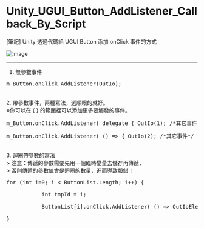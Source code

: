 # Unity_UGUI_Button_AddListener_Callback_By_Script
[筆記] Unity 透過代碼給 UGUI Button 添加 onClick 事件的方式


![image](https://raw.githubusercontent.com/Yasudabo/Unity_UGUI_Button_AddListener_Callback_By_Script/master/UGUIButtonAddListenerScriptDemo.gif)

--------
1. 無參數事件
<pre>
m_Button.onClick.AddListener(OutIo);
</pre>

<br/>
2. 帶參數事件，兩種寫法，選順眼的就好。
<br/>※你可以在 { } 的範圍裡可以添加更多要觸發的事件。
<pre>
m_Button.onClick.AddListener( delegate { OutIo(1); /*其它事件*/ });
</pre>

<pre>
m_Button.onClick.AddListener( () => { OutIo(2); /*其它事件*/ });
</pre>

<br/>
3. 迴圈帶參數的寫法
<br/>> 注意：傳遞的參數需要先用一個臨時變量去儲存再傳遞，
<br/>> 否則傳遞的參數值會是迴圈的數量，進而導致報錯！
<pre>
for (int i=0; i < ButtonList.Length; i++) {
<br/>           int tmpId = i;
<br/>           ButtonList[i].onClick.AddListener( () => OutIoElement(tmpId) );
<br/>}
</pre>



